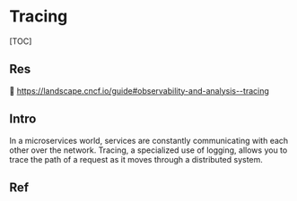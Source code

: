 # Tracing

[TOC]



## Res
📂 https://landscape.cncf.io/guide#observability-and-analysis--tracing


## Intro
In a microservices world, services are constantly communicating with each other over the network. Tracing, a specialized use of logging, allows you to trace the path of a request as it moves through a distributed system.



## Ref

